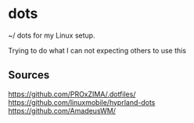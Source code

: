 # dots
~/ dots for my Linux setup.

Trying to do what I can not expecting others to use this

## Sources
https://github.com/PROxZIMA/.dotfiles/
https://github.com/linuxmobile/hyprland-dots
https://github.com/AmadeusWM/